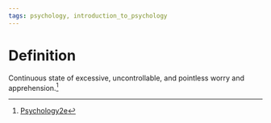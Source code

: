 ```yaml
---
tags: psychology, introduction_to_psychology
---
```


# Definition

Continuous state of excessive, uncontrollable, and pointless worry and apprehension.[^1]

[^1]: [Psychology2e](zotero://open-pdf/library/items/SSTBV7L5?page=565)